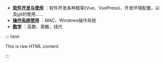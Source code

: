 

-  [**软件开发与使用**](../software/) ：软件开发各种框架(Vue、VuePress)、开发环境配置，以及git的使用…… 
-  [**操作系统使用**](../pc/) ：MAC、Windows操作系统
-  [**数学**](../math/) ：高数、离散、线代

::: html

<p>This is raw HTML content</p>

:::

